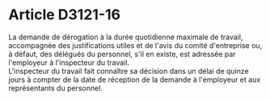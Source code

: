 # Article D3121-16

  
La demande de dérogation à la durée quotidienne maximale de travail, accompagnée des justifications utiles et de l'avis du comité d'entreprise ou, à défaut, des délégués du personnel, s'il en existe, est adressée par l'employeur à l'inspecteur du travail.   
L'inspecteur du travail fait connaître sa décision dans un délai de quinze jours à compter de la date de réception de la demande à l'employeur et aux représentants du personnel.